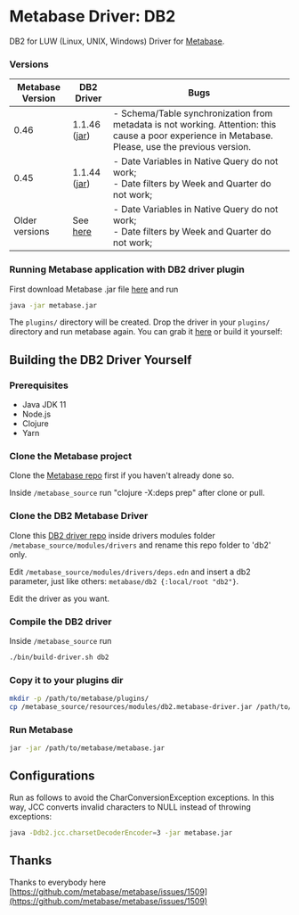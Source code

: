 
# Metabase Driver: DB2

DB2 for LUW (Linux, UNIX, Windows) Driver for [Metabase](https://www.metabase.com).

###  Versions
| Metabase Version | DB2 Driver | Bugs |
| --- | --- | --- |
| 0.46 | 1.1.46 ([jar](https://github.com/alisonrafael/metabase-db2-driver/releases/download/v1.1.46/db2.metabase-driver.jar)) | - Schema/Table synchronization from metadata is not working. Attention: this cause a poor experience in Metabase. Please, use the previous version. |
| 0.45 | 1.1.44 ([jar](https://github.com/alisonrafael/metabase-db2-driver/releases/download/v1.1.44/db2.metabase-driver.jar)) | - Date Variables in Native Query do not work;<br /> - Date filters by Week and Quarter do not work; |
| Older versions | See [here](https://github.com/alisonrafael/metabase-db2-driver/releases) | - Date Variables in Native Query do not work; <br /> - Date filters by Week and Quarter do not work; |

###  Running Metabase application with DB2 driver plugin
First download Metabase .jar file [here](https://metabase.com/start/other.html)  and run
```bash
java -jar metabase.jar
```
The `plugins/` directory will be created. Drop the driver in your `plugins/` directory and run metabase again. You can grab it [here](https://github.com/alisonrafael/metabase-db2-driver/releases) or build it yourself:

## Building the DB2 Driver Yourself

### Prerequisites
- Java JDK 11
- Node.js
- Clojure
- Yarn

### Clone the Metabase project

Clone the [Metabase repo](https://github.com/metabase/metabase) first if you haven't already done so.

Inside `/metabase_source` run "clojure -X:deps prep" after clone or pull.

### Clone the DB2 Metabase Driver

Clone this [DB2 driver repo](https://github.com/alisonrafael/metabase-db2-driver) inside drivers modules folder `/metabase_source/modules/drivers` and rename this repo folder to 'db2' only.

Edit `/metabase_source/modules/drivers/deps.edn` and insert a db2 parameter, just like others: `metabase/db2 {:local/root "db2"}`.

Edit the driver as you want.

### Compile the DB2 driver

Inside `/metabase_source` run 

```bash
./bin/build-driver.sh db2
```

### Copy it to your plugins dir
```bash
mkdir -p /path/to/metabase/plugins/
cp /metabase_source/resources/modules/db2.metabase-driver.jar /path/to/metabase/plugins/
```

### Run Metabase

```bash
jar -jar /path/to/metabase/metabase.jar
```

## Configurations

Run as follows to avoid the CharConversionException exceptions. In this way, JCC converts invalid characters to NULL instead of throwing exceptions:

```bash
java -Ddb2.jcc.charsetDecoderEncoder=3 -jar metabase.jar
```

## Thanks
Thanks to everybody here [https://github.com/metabase/metabase/issues/1509](https://github.com/metabase/metabase/issues/1509)
